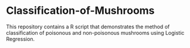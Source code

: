 # Classification-of-Mushrooms
This repository contains a R script that demonstrates the method of classification of poisonous and non-poisonous mushrooms using Logistic Regression. 
